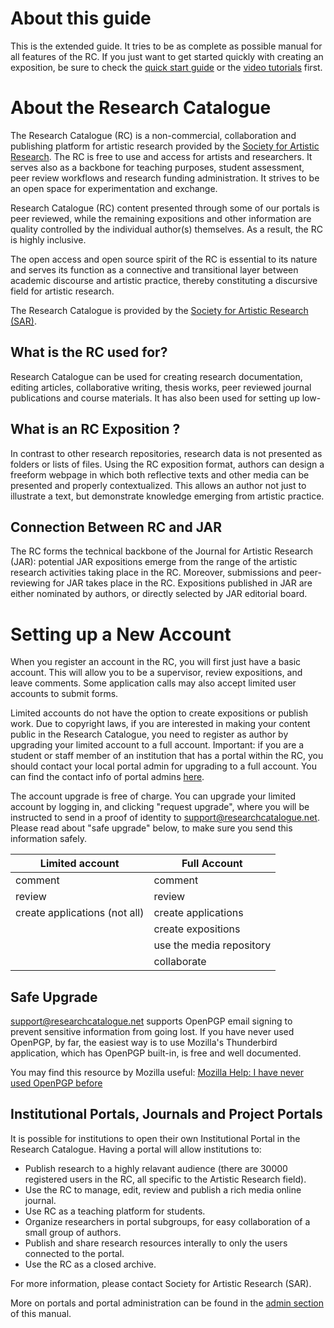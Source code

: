 # About this guide

This is the extended guide. It tries to be as complete as possible manual for
all features of the RC. If you just want to get started quickly with creating an
exposition, be sure to check the [quick start
guide](https://www.researchcatalogue.net/RC%20Quick%20Start%20Guide.pdf "quick
start pdf") or the [video
tutorials](https://www.researchcatalogue.net/view/273532/1685164 "video
tutorials") first.

# About the Research Catalogue

The Research Catalogue (RC) is a non-commercial, collaboration and publishing
platform for artistic research provided by the <a
href="https://societyforartisticresearch.org" title="SAR website"
target="_blank">Society for Artistic Research</a>. The RC is free to use and
access for artists and researchers. It serves also as a backbone for teaching
purposes, student assessment, peer review workflows and research funding
administration. It strives to be an open space for experimentation and exchange. 

Research Catalogue (RC) content presented through some of our portals is peer
reviewed, while the remaining expositions and other information are quality
controlled by the individual author(s) themselves. As a result, the RC is highly
inclusive. 

The open access and open source spirit of the RC is essential to its nature and
serves its function as a connective and transitional layer between academic
discourse and artistic practice, thereby constituting a discursive field for
artistic research.

The Research Catalogue is provided by the [Society for Artistic
Research (SAR)](https://www.societyforartisticresearch.org "Society for Artistic Research").

## What is the RC used for?

Research Catalogue can be used for creating research documentation, editing
articles, collaborative writing, thesis works, peer reviewed journal
publications and course materials. It has also been used for setting up low-

<!-- ## Why Use RC ?


The RC creates a link between:

1. elaborated documentation of artistic work,
2. expositions and comments that engage with the contribution of the work as research
3. creation of individual profiles that present the researchers work.

It is believed that the reflective space provided by the RC
constitutes an essential part of the research process by providing a
suitable structure in which to develop the relationship between
documentation and presentation, whilst also retaining congruence with
art itself. -->

## What is an RC Exposition ?

In contrast to other research repositories, research data is not presented as
folders or lists of files. Using the RC exposition format, authors can design a
freeform webpage in which both reflective texts and other media can be presented
and properly contextualized. This allows an author not just to illustrate a
text, but demonstrate knowledge emerging from artistic practice.

## Connection Between RC and JAR

The RC forms the technical backbone of the Journal for Artistic
Research (JAR): potential JAR expositions emerge from the range of the
artistic research activities taking place in the RC. Moreover,
submissions and peer-reviewing for JAR takes place in the RC. Expositions published in JAR are either nominated by authors, or directly selected by JAR editorial board.

# Setting up a New Account

When you register an account in the RC, you will first just have a basic account. This will allow you to be a supervisor, review expositions, and leave comments. Some application calls may also accept limited user accounts to submit forms. 

Limited accounts do not have the option to create expositions or publish work.
Due to copyright laws, if you are interested in making your content public in the Research Catalogue, you need to register as author by upgrading your limited account to a full account. <span
class="red">Important: if you are a student or staff member of an institution
that has a portal within the RC, you should contact your local portal admin for
upgrading to a full account. You can find the contact info of portal admins 
<a
href="https://www.researchcatalogue.net/view/1369076/1369075">here</a>.</span>


The account upgrade is free of charge. You can upgrade your limited account by logging in, and clicking "request
upgrade", where you will be instructed to send in a proof of identity to
support@researchcatalogue.net. Please read about "safe upgrade" below, to make sure
you send this information safely.

| **Limited account**           | **Full Account**         |
|-------------------------------|--------------------------|
| comment                       | comment                  |
| review                        | review                   |
| create applications (not all) | create applications      |
|                               | create expositions       |
|                               | use the media repository |
|                               | collaborate              |

## Safe Upgrade 

[support@researchcatalogue.net](mailto:support@researchcatalogue.net "mail user support") supports OpenPGP email signing to prevent
sensitive information from going lost. If you have never used OpenPGP, by far,
the easiest way is to use Mozilla's Thunderbird application, which has OpenPGP
built-in, is free and well documented.

You may find this resource by Mozilla useful:
[Mozilla Help: I have never used OpenPGP before](https://support.mozilla.org/en-US/kb/openpgp-thunderbird-howto-and-faq#w_i-have-never-used-openpgp-with-thunderbird-before-how-do-i-setup-openpgp)

## Institutional Portals, Journals and Project Portals

It is possible for institutions to open their own Institutional Portal in the Research Catalogue. 
Having a portal will allow institutions to:

- Publish research to a highly relavant audience (there are 30000 registered users in the RC, all specific to the Artistic Research field).
- Use the RC to manage, edit, review and publish a rich media online journal.
- Use RC as a teaching platform for students.
- Organize researchers in portal subgroups, for easy collaboration of a small group of authors.
- Publish and share research resources interally to only the users connected to the portal.
- Use the RC as a closed archive.

For more information, please contact Society for Artistic Research (SAR).

More on portals and portal administration can be found in the [admin section](#admin-section "portal administration") of this manual. 







